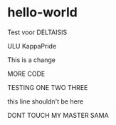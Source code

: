 # hello-world
Test voor DELTAISIS

ULU KappaPride

This is a change

MORE CODE

TESTING ONE TWO THREE

this line shouldn't be here


DONT TOUCH MY MASTER SAMA
